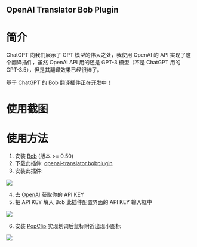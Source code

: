 OpenAI Translator Bob Plugin
----------------------------

# 简介

ChatGPT 向我们展示了 GPT 模型的伟大之处，我使用 OpenAI 的 API 实现了这个翻译插件，虽然 OpenAI API 用的还是 GPT-3 模型（不是 ChatGPT 用的 GPT-3.5），但是其翻译效果已经很棒了。

基于 ChatGPT 的 Bob 翻译插件正在开发中！

# 使用截图


# 使用方法

1. 安装 [Bob](https://bobtranslate.com/guide/#%E5%AE%89%E8%A3%85) (版本 >= 0.50)
2. 下载此插件: [openai-translator.bobplugin](https://github.com/yetone/bob-plugin-openai-translator/releases)
3. 安装此插件:

![](https://user-images.githubusercontent.com/1206493/219936719-1b07594d-8eed-4b4f-8c11-cbcdd1a0338e.gif)

4. 去 [OpenAI](https://platform.openai.com/account/api-keys) 获取你的 API KEY
5. 把 API KEY 填入 Bob 此插件配置界面的 API KEY
 输入框中

![](https://user-images.githubusercontent.com/1206493/219936741-12fd64da-1e7f-4390-abfd-0e73e46a2b6d.gif)

6. 安装 [PopClip](https://bobtranslate.com/guide/integration/popclip.html) 实现划词后鼠标附近出现小图标

![](https://user-images.githubusercontent.com/1206493/219933584-d0c2b6cf-8fa0-40a6-858f-8f4bf05f38ef.gif)
